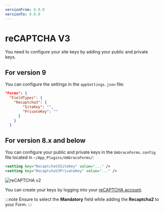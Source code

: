 ```yaml
---
versionFrom: 8.0.0
versionTo: 9.0.0
---
```


# reCAPTCHA V3

You need to configure your site keys by adding your public and private keys.

## For version 9

You can configure the settings in the `appSettings.json` file:

```json
"Forms": {
  "FieldTypes": {
    "Recaptcha3": {
        "SiteKey": "",
        "PrivateKey": ""
      }
    }  
  }
```

## For version 8.x and below

You can configure your public and private keys in the `UmbracoForms.config` file located in `~/App_Plugins/UmbracoForms/`:

```xml
<setting key="RecaptchaV3SiteKey" value="..." />
<setting key="RecaptchaV3PrivateKey" value="..." />
```

![reCAPTCHA v2](images/recaptcha3-v9.png)

You can create your keys by logging into your [reCAPTCHA account](https://www.google.com/recaptcha/).

:::note
Ensure to select the **Mandatory** field while adding the **Recaptcha2** to your Form.
:::
